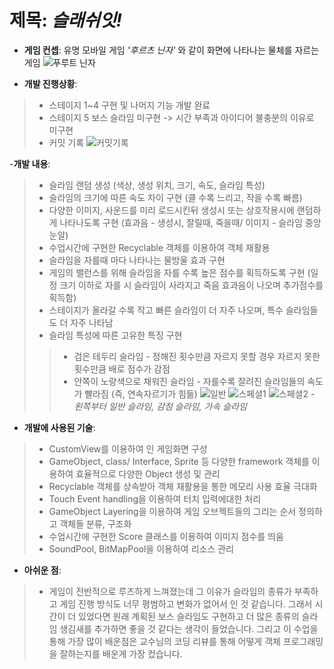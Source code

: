 # 제목: ***슬래쉬잇!***
- **게임 컨셉**: 유명 모바일 게임 *'후르츠 닌자'* 와 같이 화면에 나타나는 물체를 자르는 게임
![푸루트 닌자](https://i.ytimg.com/vi/mGOaeeUiI6g/maxresdefault.jpg "푸루트 닌자")

- **개발 진행상황**:
>- 스테이지 1~4 구현 및 나머지 기능 개발 완료
>- 스테이지 5 보스 슬라임 미구현 -> 시간 부족과 아이디어 불충분의 이유로 미구현
>- 커밋 기록
![커밋기록](https://user-images.githubusercontent.com/70631485/172775847-ff9d9b32-5ad8-4e14-84fc-a2e7e383ce5d.png)


-**개발 내용**:
>- 슬라임 랜덤 생성 (색상, 생성 위치, 크기, 속도, 슬라임 특성)
>- 슬라임의 크기에 따른 속도 차이 구현 (클 수록 느리고, 작을 수록 빠름)
>- 다양한 이미지, 사운드를 미리 로드시킨뒤 생성시 또는 상호작용시에 랜덤하게 나타나도록 구현 (효과음 - 생성시, 잘릴때, 죽을때/ 이미지 - 슬라임 중앙 눈알) 
>- 수업시간에 구현한 Recyclable 객체를 이용하여 객체 재활용 
>- 슬라임을 자를때 마다 나타나는 물방울 효과 구현
>- 게임의 밸런스를 위해 슬라임을 자를 수록 높은 점수를 획득하도록 구현 (일정 크기 이하로 자를 시 슬라임이 사라지고 죽음 효과음이 나오며 추가점수를 획득함)
>- 스테이지가 올라갈 수록 작고 빠른 슬라임이 더 자주 나오며, 특수 슬라임들도 더 자주 나타남
>- 슬라임 특성에 따른 고유한 특징 구현
>>- 검은 테두리 슬라임 - 정해진 횟수만큼 자르지 못할 경우 자르지 못한 횟수만큼 배로 점수가 감점
>>- 안쪽이 노랑색으로 채워진 슬라임 - 자를수록 잘려진 슬라임들의 속도가 빨라짐 (즉, 연속자르기가 힘듦) 
>>![일반](https://user-images.githubusercontent.com/70631485/172822582-63f064d1-3b8a-4f13-85bc-e43b6fcd44f2.png)
![스페셜1](https://user-images.githubusercontent.com/70631485/172822593-386de4a6-658a-462e-b1bc-e2228a981553.png)
![스페셜2](https://user-images.githubusercontent.com/70631485/172822596-0db2d444-9312-49c1-8eaa-f1906ef2f623.png) - *왼쪽부터 일반 슬라임, 감점 슬라임, 가속 슬라임*


- **개발에 사용된 기술**:
>- CustomView를 이용하여 인 게임화면 구성
>- GameObject, class/ Interface, Sprite 등 다양한 framework 객체를 이용하여 효율적으로 다양한 Object 생성 및 관리
>- Recyclable 객체를 상속받아 객체 재활용을 통한 메모리 사용 효율 극대화
>- Touch Event handling을 이용하여 터치 입력에대한 처리
>- GameObject Layering을 이용하여 게임 오브젝트들의 그리는 순서 정의하고 객체들 분류, 구조화
>- 수업시간에 구현한 Score 클래스를 이용하여 이미지 점수를 띄움
>- SoundPool, BitMapPool을 이용하여 리소스 관리


- **아쉬운 점**:
>- 게임이 전반적으로 루즈하게 느껴졌는데 그 이유가 슬라임의 종류가 부족하고 게임 진행 방식도 너무 평범하고 변화가 없어서 인 것 같습니다.
>그래서 시간이 더 있었다면 원래 계획된 보스 슬라임도 구현하고 더 많은 종류의 슬라임 생김새를 추가하면 좋을 것 같다는 생각이 들었습니다.
>그리고 이 수업을 통해 가장 많이 배운점은 교수님의 코딩 리뷰를 통해 어떻게 객체 프로그래밍을 잘하는지를 배운게 가장 컸습니다.
